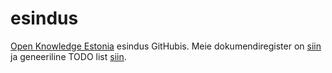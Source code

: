# esindus

[Open Knowledge Estonia](http://ee.okfn.org) esindus GitHubis. Meie dokumendiregister on [siin](https://github.com/okestonia/esindus/tree/master/dokumendid) ja geneeriline TODO list [siin](https://github.com/okestonia/esindus/issues).

